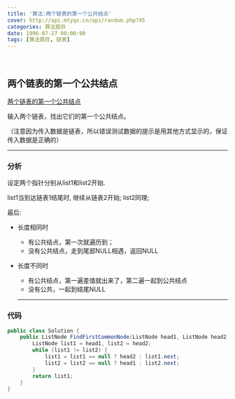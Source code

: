 ```yaml
---
title: '算法:两个链表的第一个公共结点'
cover: http://api.mtyqx.cn/api/random.php?45
categories: 算法题目
date: 1996-07-27 08:00:00
tags: [算法题目, 链表]
---
```


<br/>

<!--more-->

## 两个链表的第一个公共结点

[两个链表的第一个公共结点](https://www.nowcoder.com/practice/6ab1d9a29e88450685099d45c9e31e46?tpId=13&tqId=11189&tPage=2&rp=1&ru=%2Fta%2Fcoding-interviews&qru=%2Fta%2Fcoding-interviews%2Fquestion-ranking)

输入两个链表，找出它们的第一个公共结点。

（注意因为传入数据是链表，所以错误测试数据的提示是用其他方式显示的，保证传入数据是正确的）

****

### 分析

设定两个指针分别从list1和list2开始.

list1当到达链表1结尾时, 继续从链表2开始; list2同理;

最后:

-   长度相同时

    -   有公共结点，第一次就遍历到；
    -   没有公共结点，走到尾部NULL相遇，返回NULL

-   长度不同时

    -   有公共结点，第一遍差值就出来了，第二遍一起到公共结点
    -   没有公共，一起到结尾NULL

    ****

### 代码

```java
public class Solution {
    public ListNode FindFirstCommonNode(ListNode head1, ListNode head2) {
        ListNode list1 = head1, list2 = head2;
        while (list1 != list2) {
            list1 = list1 == null ? head2 : list1.next;
            list2 = list2 == null ? head1 : list2.next;
        }
        return list1;
    }
}
```

